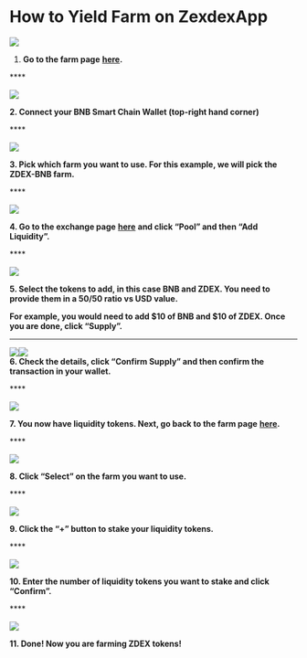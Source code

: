 # How to Yield Farm on ZexdexApp

![](https://lh6.googleusercontent.com/Dale9ZEPCvap9dHrQbAIsye8xakYV5fImD3QLRoHeeeyZrz5uKXN4ZJwv4tctoI7DxDOcV_eVHl8kbQXmaRprgcACXQUlhy__fqf_itink-MyiBg7mUylBsp49IOr6aDZyJ_yMWr)

1. **Go to the farm page** [**here**](https://zexdex.app/farms)**.**

\*\*\*\*

![](https://lh6.googleusercontent.com/ACvmc-jkAPXkIjsFMCFj7SzOuWXtBzuYBnLWnD_mu1z55XW4POrUEUnfHf_MdNFBwIJboeOplOzbnD0XfaIj5NwacErLiQCkPSfz2DTR_imCidSvJF5TwWQ0vcEtakxSWUr_ibxW)

**2. Connect your BNB Smart Chain Wallet \(top-right hand corner\)**

\*\*\*\*

![](https://lh6.googleusercontent.com/daqT5y0qByNsNha7dv3AC0bosCLBCq5MfQYV1NTLfG1pJjcuaUuvYbVvZacuWsd1V1ACctFvbfY8BMAB4hb4bPo0_gdXqWBwLawsSDlceIEVi8GOQrsCE6vEAVxZOngxSmFEbN78)

**3. Pick which farm you want to use. For this example, we will pick the ZDEX-BNB farm.**

\*\*\*\*

![](https://lh4.googleusercontent.com/Hd3RrSXeCp1Al-uoB6Aa1WO--KPZjnc6VBABhRa0IiROKE66kBFcn8yMELwAOJI5dakVQoCjMqi-RDmP3VLKlSpdS9R3QPy8Qt3x0K2wDmyhFXex142TiGPVRd23jXrn5JKkoHQ8)

**4. Go to the exchange page** [**here**](https://exchange.zexdex.app/?_gl=1*rbtvb8*_ga*MTUzNDEzNDQxMy4xNjAwNzkzNDM4*_ga_334KNG3DMQ*MTYwNDA2MDUwMS40OC4xLjE2MDQwNjU0NTIuMA..#/swap) **and click “Pool” and then “Add Liquidity”.**

\*\*\*\*

![](https://lh4.googleusercontent.com/tWPfEFbqdefMnZDJlUdJ8frPUhtm9fpdqYszrlC_JsZ1RphfTdDMt2slyJszv3snEGi2H5BHN_Q0Lpi0LrcQEpSppCkRF_SO6ZPqYyXKu0bCxCXiRJstRtCY1UpVOa3UX41831S3)

**5. Select the tokens to add, in this case BNB and ZDEX. You need to provide them in a 50/50 ratio vs USD value.**

**For example, you would need to add $10 of BNB and $10 of ZDEX. Once you are done, click “Supply”.**

---

![](https://lh4.googleusercontent.com/16MIA0eL9Sug-SiHKO5TzqaqsIaqVwlxAPeF0JRplnBxw4LRBtrZiyDg4zVeiz3F24WUEwSyjhNCjadzkztXbg63rOtXY5O0ntoPpTABqqUBuQTHHnyNpz0BwBd9HuHginRZddL5)![](https://lh5.googleusercontent.com/iDoe9NMibzBwQ-MbYg3oIBr-WkkdybEU_iLipbLWEVdgLtyxj6Pm2N0VOkpSpHHeJuB0EU4pHh54TdsXPcGK7fxvK0YgKaGkCPKZPto5A41hKWON2aZpJGblaL4s0CTIU3PsVMIc)  
**6. Check the details, click “Confirm Supply” and then confirm the transaction in your wallet.**

\*\*\*\*

![](https://lh3.googleusercontent.com/eaXzqIXl-vq0G2gjwNx4AO9Ab8TmcDM0KSM1ROFvZ0gLX8ce-ufPy-zNqA8bI0FWPN4NNaOqIai3X-fg-n4rzWNBYUiaxRp4ezIFwCOG_st5fd19urcf6ZBBuezuuZXj_wNOtFBC)

**7. You now have liquidity tokens. Next, go back to the farm page** [**here**](https://zexdex.app/farms)**.**

\*\*\*\*

![](https://lh6.googleusercontent.com/dG3S3VOQmD4eyU4q9aL0e--gRQPgdLCM_1IjeL-9Ikb8bsTH9HLTl23yW6sgOOk1Q1yKm0kwbgLmsB0-THxzKExLvPu3KAK3S9BJSdVubgZ6ZPndFVU7t1PN67rLZF2NIwES7SZQ)

**8. Click “Select” on the farm you want to use.**

\*\*\*\*

![](https://lh5.googleusercontent.com/FwDdprSZVj9NGoOL0AOx3ZBRr_xQc9IQxrSIEdRN_6V09-fER3ZcI_L4Ggb7w3ECA_ouE_BfVHJUWhCtE27bTouiIfm1dRuhigZAgudo6sfkXj-4H_TSgIlZTAltOVRP9H4M65lv)

**9. Click the “+” button to stake your liquidity tokens.**

\*\*\*\*

![](https://lh6.googleusercontent.com/4w7xng4U9odjKOANtRMtGvTJph1AgP-H4k-rTJK8yC3KIZQ12hjeVFMhAPnHZH9CvMTv0v1-USG6EsEqif_sMvlAthCJcTNDI9v4cXIfBEfCG19e9zYdRXB2VolP6psvHWy7Fy98)

**10. Enter the number of liquidity tokens you want to stake and click “Confirm”.**

\*\*\*\*

![](https://lh6.googleusercontent.com/LGjy7gAuN99xv-ja_2Ni85QNEJ0eaZfzPiOl7K89-QTmpBsOZYl0XODBMeEgFSm0Qmf8iECxCEDv_Kiyml8f5nJXynD1Z11yuk9188M3QSzei1skUIbFW1hAykmmvAZt0R2zx91o)

**11. Done! Now you are farming ZDEX tokens!**
